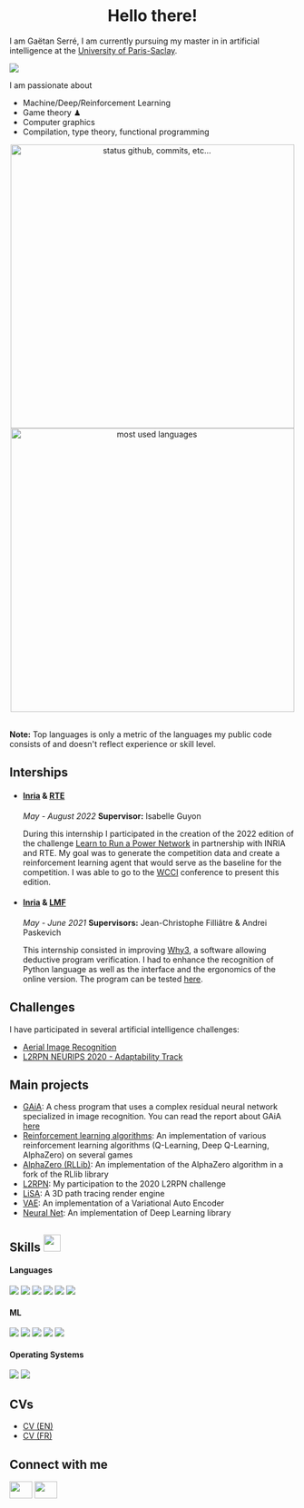 <h1 align="center">Hello there!</h1>

I am Gaëtan Serré, I am currently pursuing my master in in artificial intelligence at the [University of Paris-Saclay](https://www.universite-paris-saclay.fr/).

<p align="left"> <img src="https://komarev.com/ghpvc/?username=gaetanserre&color=blueviolet" /> </p>

I am passionate about
- Machine/Deep/Reinforcement Learning
- Game theory ♟
- Computer graphics
- Compilation, type theory, functional programming

<p align="center">
    <img alt="status github, commits, etc..." width="500px" src="https://github-readme-stats.vercel.app/api?username=gaetanserre&count_private=true&show_icons=true&custom_title=Github&theme=material-palenight&layout=compact&border_radius=8"
    /> <br>
    <img alt="most used languages" width="500px" src="https://github-readme-stats.vercel.app/api/top-langs/?username=gaetanserre&count_private=true&theme=material-palenight&border_radius=8&hide=TeX,HTML,javascript,jupyter%20notebook&exclude_repo=LiSA,Chess-viewer,AES-electron,Chronix2Grid"/>
</p>

</br>
<b>Note:</b> Top languages is only a metric of the languages my public code consists of and doesn't reflect experience or skill level.

## Interships
+ #### <a  target="_blank" href="https://www.inria.fr/">Inria</a> \& <a  target="_blank" href="https://www.rte-france.com/">RTE</a>
  *May - August 2022* 
  **Supervisor:** Isabelle Guyon

  During this internship I participated in the creation of the 2022 edition of the challenge
<a  target="_blank" href="https://l2rpn.chalearn.org/">Learn to Run a Power Network</a>
in partnership with INRIA and RTE.
My goal was to generate the competition data and create a reinforcement learning agent
that would serve as the baseline for the competition. I was able to go to the
<a  target="_blank" href="https://wcci2022.org/">WCCI</a>
conference to present this edition.
  
+ #### <a  target="_blank" href="https://www.inria.fr/">Inria</a> \& <a  target="_blank" href="https://lmf.cnrs.fr/">LMF</a>
  *May - June 2021* 
  **Supervisors:** Jean-Christophe Filliâtre & Andrei Paskevich
  
  This internship consisted in improving <a  target="_blank" href="http://why3.lri.fr/">Why3</a>, a software allowing deductive program verification. I had to enhance the recognition of Python language as well as the interface and the ergonomics of the online version. The program can be tested <a target="_blank" href="http://why3.lri.fr/try/">here</a>.

## Challenges
I have participated in several artificial intelligence challenges:
+ <a target="_blank" href="https://codalab.lisn.upsaclay.fr/competitions/573">Aerial Image Recognition</a>
+ <a target="_blank" href="https://competitions.codalab.org/competitions/25427">L2RPN NEURIPS 2020 - Adaptability Track</a>

## Main projects
- [GAiA](https://github.com/gaetanserre/GAiA): A chess program that uses a complex residual neural network specialized in image recognition. You can read the report about GAiA [here](https://raw.githubusercontent.com/gaetanserre/GAiA/master/report/Performing%20Regression%20on%20Complex%20Data.pdf)
- [Reinforcement learning algorithms](https://github.com/gaetanserre/Reinforcement-learning-algorithms): An implementation of various reinforcement learning algorithms (Q-Learning, Deep Q-Learning, AlphaZero) on several games
- [AlphaZero (RLLib)](https://github.com/gaetanserre/ray): An implementation of the AlphaZero algorithm in a fork of the RLlib library
- [L2RPN](https://github.com/gaetanserre/L2RPN): My participation to the 2020 L2RPN challenge
- [LiSA](https://github.com/gaetanserre/LiSA): A 3D path tracing render engine
- [VAE](https://github.com/gaetanserre/Variational-Auto-Encoder): An implementation of a Variational Auto Encoder
- [Neural Net](https://github.com/gaetanserre/NeuralNet): An implementation of Deep Learning library

## Skills <img src="https://media.giphy.com/media/iY8CRBdQXODJSCERIr/giphy.gif" width="30px">&nbsp; 

<h4> Languages </h4>
<span> 
  <img src="https://img.shields.io/badge/Python-3a76a7?style=for-the-badge&logo=python&logoColor=white">
  <img src="https://img.shields.io/badge/C%2B%2B-00599C?style=for-the-badge&logo=c%2B%2B&logoColor=white">
  <img src="https://img.shields.io/badge/OCaml-f08603?style=for-the-badge&logo=ocaml&logoColor=white">
  <img src="https://img.shields.io/badge/Java-cf0000?style=for-the-badge&logo=java&logoColor=white">
  <img src="https://img.shields.io/badge/CUDA-74b71b?style=for-the-badge&logo=nvidia&logoColor=white">
  <img src="https://img.shields.io/badge/LaTeX-008181?style=for-the-badge&logo=latex&logoColor=white">
</span>

<h4> ML </h4>
<span>
<img src="https://img.shields.io/badge/Numpy-4b73c9?style=for-the-badge&logo=numpy&logoColor=white">
<img src="https://img.shields.io/badge/Tensorflow-ff9000?style=for-the-badge&logo=tensorflow&logoColor=white">
<img src="https://img.shields.io/badge/PyTorch-ee4c2c?style=for-the-badge&logo=pytorch&logoColor=white">
<img src="https://img.shields.io/badge/sklearn-3499cd?style=for-the-badge&logo=scikitlearn&logoColor=white">
<img src="https://img.shields.io/badge/ONNX-b2b2b2?style=for-the-badge&logo=onnx&logoColor=white">
</span>

<h4> Operating Systems </h4>
<span>
  <img src="https://img.shields.io/badge/Ubuntu-E95420?style=for-the-badge&logo=ubuntu&logoColor=white">
  <img src="https://img.shields.io/badge/macOs-666666?style=for-the-badge&logo=apple&logoColor=white">
</span>

## CVs
- [CV (EN)](https://gaetanserre.github.io/assets/CV/EN/CV.pdf)
- [CV (FR)](https://gaetanserre.github.io/assets/CV/FR/CV.pdf)

## Connect with me
<a href="https://www.linkedin.com/in/ga%C3%ABtan-serr%C3%A9-165974205/" target="blank"><img align="center" src="https://raw.githubusercontent.com/rahuldkjain/github-profile-readme-generator/master/src/images/icons/Social/linked-in-alt.svg" height="30" width="40" /></a>
<a href="https://github.com/gaetanserre"
target="blank"><img align="center" src="https://raw.githubusercontent.com/rahuldkjain/github-profile-readme-generator/master/src/images/icons/Social/github.svg" height="30" width="40" /></a>
